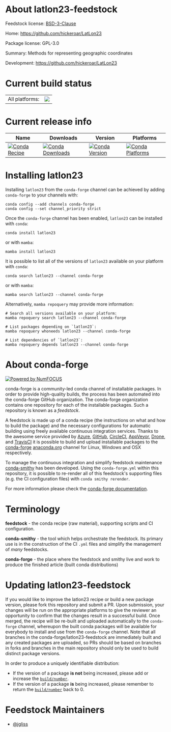 About latlon23-feedstock
========================

Feedstock license: [BSD-3-Clause](https://github.com/conda-forge/latlon23-feedstock/blob/main/LICENSE.txt)

Home: https://github.com/hickeroar/LatLon23

Package license: GPL-3.0

Summary: Methods for representing geographic coordinates

Development: https://github.com/hickeroar/LatLon23

Current build status
====================


<table><tr><td>All platforms:</td>
    <td>
      <a href="https://dev.azure.com/conda-forge/feedstock-builds/_build/latest?definitionId=6576&branchName=main">
        <img src="https://dev.azure.com/conda-forge/feedstock-builds/_apis/build/status/latlon23-feedstock?branchName=main">
      </a>
    </td>
  </tr>
</table>

Current release info
====================

| Name | Downloads | Version | Platforms |
| --- | --- | --- | --- |
| [![Conda Recipe](https://img.shields.io/badge/recipe-latlon23-green.svg)](https://anaconda.org/conda-forge/latlon23) | [![Conda Downloads](https://img.shields.io/conda/dn/conda-forge/latlon23.svg)](https://anaconda.org/conda-forge/latlon23) | [![Conda Version](https://img.shields.io/conda/vn/conda-forge/latlon23.svg)](https://anaconda.org/conda-forge/latlon23) | [![Conda Platforms](https://img.shields.io/conda/pn/conda-forge/latlon23.svg)](https://anaconda.org/conda-forge/latlon23) |

Installing latlon23
===================

Installing `latlon23` from the `conda-forge` channel can be achieved by adding `conda-forge` to your channels with:

```
conda config --add channels conda-forge
conda config --set channel_priority strict
```

Once the `conda-forge` channel has been enabled, `latlon23` can be installed with `conda`:

```
conda install latlon23
```

or with `mamba`:

```
mamba install latlon23
```

It is possible to list all of the versions of `latlon23` available on your platform with `conda`:

```
conda search latlon23 --channel conda-forge
```

or with `mamba`:

```
mamba search latlon23 --channel conda-forge
```

Alternatively, `mamba repoquery` may provide more information:

```
# Search all versions available on your platform:
mamba repoquery search latlon23 --channel conda-forge

# List packages depending on `latlon23`:
mamba repoquery whoneeds latlon23 --channel conda-forge

# List dependencies of `latlon23`:
mamba repoquery depends latlon23 --channel conda-forge
```


About conda-forge
=================

[![Powered by
NumFOCUS](https://img.shields.io/badge/powered%20by-NumFOCUS-orange.svg?style=flat&colorA=E1523D&colorB=007D8A)](https://numfocus.org)

conda-forge is a community-led conda channel of installable packages.
In order to provide high-quality builds, the process has been automated into the
conda-forge GitHub organization. The conda-forge organization contains one repository
for each of the installable packages. Such a repository is known as a *feedstock*.

A feedstock is made up of a conda recipe (the instructions on what and how to build
the package) and the necessary configurations for automatic building using freely
available continuous integration services. Thanks to the awesome service provided by
[Azure](https://azure.microsoft.com/en-us/services/devops/), [GitHub](https://github.com/),
[CircleCI](https://circleci.com/), [AppVeyor](https://www.appveyor.com/),
[Drone](https://cloud.drone.io/welcome), and [TravisCI](https://travis-ci.com/)
it is possible to build and upload installable packages to the
[conda-forge](https://anaconda.org/conda-forge) [anaconda.org](https://anaconda.org/)
channel for Linux, Windows and OSX respectively.

To manage the continuous integration and simplify feedstock maintenance
[conda-smithy](https://github.com/conda-forge/conda-smithy) has been developed.
Using the ``conda-forge.yml`` within this repository, it is possible to re-render all of
this feedstock's supporting files (e.g. the CI configuration files) with ``conda smithy rerender``.

For more information please check the [conda-forge documentation](https://conda-forge.org/docs/).

Terminology
===========

**feedstock** - the conda recipe (raw material), supporting scripts and CI configuration.

**conda-smithy** - the tool which helps orchestrate the feedstock.
                   Its primary use is in the construction of the CI ``.yml`` files
                   and simplify the management of *many* feedstocks.

**conda-forge** - the place where the feedstock and smithy live and work to
                  produce the finished article (built conda distributions)


Updating latlon23-feedstock
===========================

If you would like to improve the latlon23 recipe or build a new
package version, please fork this repository and submit a PR. Upon submission,
your changes will be run on the appropriate platforms to give the reviewer an
opportunity to confirm that the changes result in a successful build. Once
merged, the recipe will be re-built and uploaded automatically to the
`conda-forge` channel, whereupon the built conda packages will be available for
everybody to install and use from the `conda-forge` channel.
Note that all branches in the conda-forge/latlon23-feedstock are
immediately built and any created packages are uploaded, so PRs should be based
on branches in forks and branches in the main repository should only be used to
build distinct package versions.

In order to produce a uniquely identifiable distribution:
 * If the version of a package **is not** being increased, please add or increase
   the [``build/number``](https://docs.conda.io/projects/conda-build/en/latest/resources/define-metadata.html#build-number-and-string).
 * If the version of a package **is** being increased, please remember to return
   the [``build/number``](https://docs.conda.io/projects/conda-build/en/latest/resources/define-metadata.html#build-number-and-string)
   back to 0.

Feedstock Maintainers
=====================

* [@jgliss](https://github.com/jgliss/)

